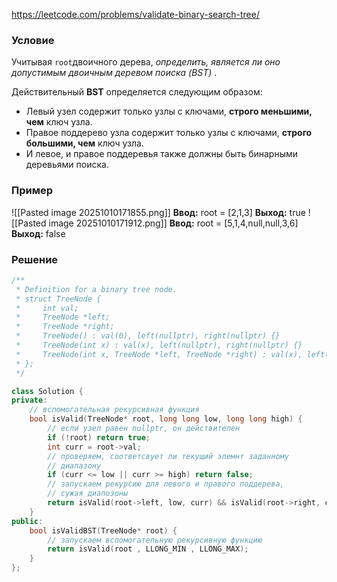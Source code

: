 https://leetcode.com/problems/validate-binary-search-tree/
### Условие

Учитывая `root`двоичного дерева, _определить, является ли оно допустимым двоичным деревом поиска (BST)_ .

Действительный **BST** определяется следующим образом:

- Левый узел содержит только узлы с ключами, **строго меньшими, чем** ключ узла.
- Правое поддерево узла содержит только узлы с ключами, **строго большими, чем** ключ узла.
- И левое, и правое поддеревья также должны быть бинарными деревьями поиска.
### Пример
![[Pasted image 20251010171855.png]]
**Ввод:** root = [2,1,3]
**Выход:** true
![[Pasted image 20251010171912.png]]
**Ввод:** root = [5,1,4,null,null,3,6]
**Выход:** false
### Решение

```c++
/**
 * Definition for a binary tree node.
 * struct TreeNode {
 *     int val;
 *     TreeNode *left;
 *     TreeNode *right;
 *     TreeNode() : val(0), left(nullptr), right(nullptr) {}
 *     TreeNode(int x) : val(x), left(nullptr), right(nullptr) {}
 *     TreeNode(int x, TreeNode *left, TreeNode *right) : val(x), left(left), right(right) {}
 * };
 */

class Solution {
private:
	// вспомогательная рекурсивная функция
    bool isValid(TreeNode* root, long long low, long long high) {
	    // если узел равен nullptr, он действителен
        if (!root) return true;
        int curr = root->val;
        // проверяем, соответсвует ли текущий элемнт заданному
        // диапазону
        if (curr <= low || curr >= high) return false;
        // запускаем рекурсию для левого и правого поддерева,
        // сужая диапозоны 
        return isValid(root->left, low, curr) && isValid(root->right, curr, high);
    }
public:
    bool isValidBST(TreeNode* root) {
	    // запускаем вспомогательную рекурсивную функцию
        return isValid(root , LLONG_MIN , LLONG_MAX);
    }
};
```